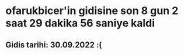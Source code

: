# ofarukbicer'in gidisine son 8 gun 2 saat 29 dakika 56 saniye kaldi

## Gidis tarihi: 30.09.2022 :(
